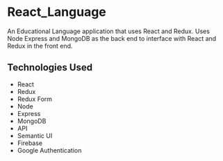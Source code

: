 # React_Language

An Educational Language application that uses React and Redux. Uses Node Express and MongoDB as the back end to interface with React and Redux in the front end.

## Technologies Used

- React
- Redux
- Redux Form
- Node
- Express
- MongoDB
- API
- Semantic UI
- Firebase
- Google Authentication
